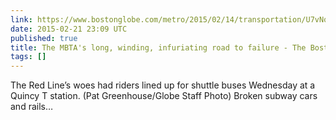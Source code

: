 ```yaml
---
link: https://www.bostonglobe.com/metro/2015/02/14/transportation/U7vNqP861gKQFRly2jmjdL/story.html
date: 2015-02-21 23:09 UTC
published: true
title: The MBTA's long, winding, infuriating road to failure - The Boston Globe
tags: []
---
```


The Red Line’s woes had riders lined up for shuttle buses Wednesday at a Quincy T station. (Pat Greenhouse/Globe Staff Photo)
Broken subway cars and rails…
